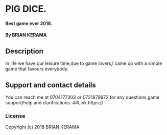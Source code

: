 # PIG DICE.
#### Best game ever 2018.
#### By **BRIAN KERAMA**
## Description
In life we have our leisure time,due to game lovers,I came up with a simple game that favours everybody.
## Support and contact details
You can reach me at 0704177303 or 0721879972 for any questions,game support/help and clarifications.
##Link
https://
### License
Copyright (c) 2018 BRIAN KERAMA
